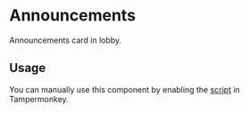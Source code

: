 # Announcements

Announcements card in lobby.

## Usage

You can manually use this component by enabling the [script](https://raw.githubusercontent.com/Neutrxl/Themed/main/Lobby/Announcements/Announcements.user.js) in Tampermonkey.